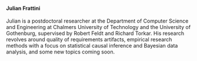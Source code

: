 <h4><strong>Julian Frattini</strong></h4> 

Julian is a postdoctoral researcher at the Department of Computer Science and Engineering at Chalmers University of Technology and the University of Gothenburg, supervised by Robert Feldt and Richard Torkar. His research revolves around quality of requirements artifacts, empirical research methods with a focus on statistical causal inference and Bayesian data analysis, and some new topics coming soon. 
